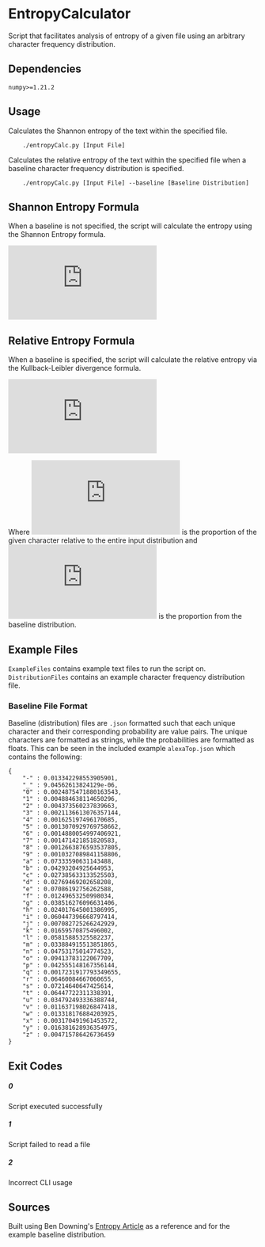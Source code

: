 # EntropyCalculator
Script that facilitates analysis of entropy of a given file using an arbitrary 
character frequency distribution.

## Dependencies
```
numpy>=1.21.2
```

## Usage

Calculates the Shannon entropy of the text within the specified file.
```
    ./entropyCalc.py [Input File] 
```

Calculates the relative entropy of the text within the specified file
when a baseline character frequency distribution is specified.
```
    ./entropyCalc.py [Input File] --baseline [Baseline Distribution]
```

## Shannon Entropy Formula

When a baseline is not specified, the script will calculate the entropy
using the Shannon Entropy formula.

![equation](https://latex.codecogs.com/gif.latex?H%20%3D%20%5Csum_%7Bi%7Dp_%7Bi%7D%5Clog%20p_%7Bi%7D)

## Relative Entropy Formula

When a baseline is specified, the script will calculate the relative entropy
via the Kullback-Leibler divergence formula.

![equation](https://latex.codecogs.com/gif.latex?D_%7BKL%7D%28P_%7B%7C%7C%7DQ%29%3D%5Csum_%7Bi%7Dp_%7Bi%7Dlog%5Cleft%28%5Cfrac%7Bp_%7Bi%7D%7D%7Bq_%7Bi%7D%7D%5Cright%29)

Where ![equation](https://latex.codecogs.com/gif.latex?p_%7Bi%7D) is the 
proportion of the given character relative to the entire input distribution
and ![equation](https://latex.codecogs.com/gif.latex?q_%7Bi%7D) 
is the proportion from the baseline distribution.

## Example Files
``ExampleFiles`` contains example text files to run the script on.
``DistributionFiles`` contains an example character frequency distribution file.

### Baseline File Format
Baseline (distribution) files are ``.json`` formatted such that each unique 
character and their corresponding probability are value pairs. The 
unique characters are formatted as strings, while the probabilities are 
formatted as floats. This can be seen in the included example ``alexaTop.json``
which contains the following:
```
{
    "-" : 0.013342298553905901,
    "_" : 9.04562613824129e-06,
    "0" : 0.0024875471880163543,
    "1" : 0.004884638114650296,
    "2" : 0.004373560237839663,
    "3" : 0.0021136613076357144,
    "4" : 0.001625197496170685,
    "5" : 0.0013070929769758662,
    "6" : 0.0014880054997406921,
    "7" : 0.001471421851820583,
    "8" : 0.0012663876593537805,
    "9" : 0.0010327089841158806,
    "a" : 0.07333590631143488,
    "b" : 0.04293204925644953,
    "c" : 0.027385633133525503,
    "d" : 0.02769469202658208,
    "e" : 0.07086192756262588,
    "f" : 0.01249653250998034,
    "g" : 0.038516276096631406,
    "h" : 0.024017645001386995,
    "i" : 0.060447396668797414,
    "j" : 0.007082725266242929,
    "k" : 0.01659570875496002,
    "l" : 0.05815885325582237,
    "m" : 0.033884915513851865,
    "n" : 0.04753175014774523,
    "o" : 0.09413783122067709,
    "p" : 0.042555148167356144,
    "q" : 0.0017231917793349655,
    "r" : 0.06460084667060655,
    "s" : 0.07214640647425614,
    "t" : 0.06447722311338391,
    "u" : 0.034792493336388744,
    "v" : 0.011637198026847418,
    "w" : 0.013318176884203925,
    "x" : 0.003170491961453572,
    "y" : 0.016381628936354975,
    "z" : 0.004715786426736459
}

```

## Exit Codes

##### 0
Script executed successfully

##### 1
Script failed to read a file

##### 2
Incorrect CLI usage

## Sources
Built using Ben Downing's [Entropy Article](https://redcanary.com/blog/threat-hunting-entropy/)
as a reference and for the example baseline distribution.
